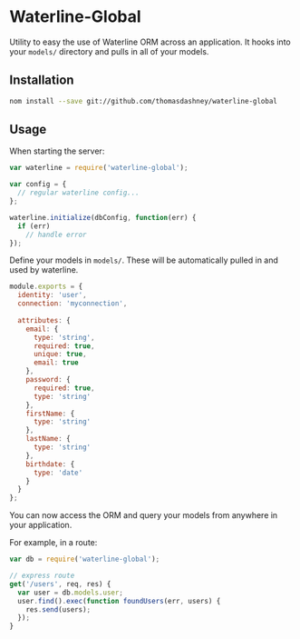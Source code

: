 Waterline-Global
================

Utility to easy the use of Waterline ORM across an application. It hooks into your `models/` directory and pulls in all of your models.

Installation
----------
```bash
nom install --save git://github.com/thomasdashney/waterline-global
```
Usage
----------
When starting the server:

```javascript
var waterline = require('waterline-global');

var config = {
  // regular waterline config...
};

waterline.initialize(dbConfig, function(err) {
  if (err)
    // handle error});
```

Define your models in `models/`. These will be automatically pulled in and used by waterline.

```javascript
module.exports = {
  identity: 'user',
  connection: 'myconnection',
  
  attributes: {
    email: {
      type: 'string',
      required: true,
      unique: true,
      email: true
    },
    password: {
      required: true,
      type: 'string'
    },
    firstName: {
      type: 'string'
    },
    lastName: {
      type: 'string'
    },
    birthdate: {
      type: 'date'
    }
  }
};

```

You can now access the ORM and query your models from anywhere in your application.

For example, in a route:

```javascript
var db = require('waterline-global');

// express route
get('/users', req, res) {
  var user = db.models.user;
  user.find().exec(function foundUsers(err, users) {
  	res.send(users);  });}

```